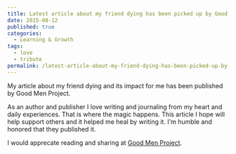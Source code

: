 ```yaml
---
title: Latest article about my friend dying has been picked up by Good Men Project
date: 2015-08-12
published: true
categories:
  - Learning & Growth
tags:
  - love
  - tribute
permalink: /latest-article-about-my-friend-dying-has-been-picked-up-by-good-men-project/
---
```

My article about my friend dying and its impact for me has been published by Good Men Project.

As an author and publisher I love writing and journaling from my heart and daily experiences. That is where the magic happens. This article I hope will help support others and it helped me heal by writing it. I'm humble and honored that they published it.

I would apprecate reading and sharing at [Good Men Project](http://goodmenproject.com/featured-content/my-friend-died-and-we-are-loved-dtv/).